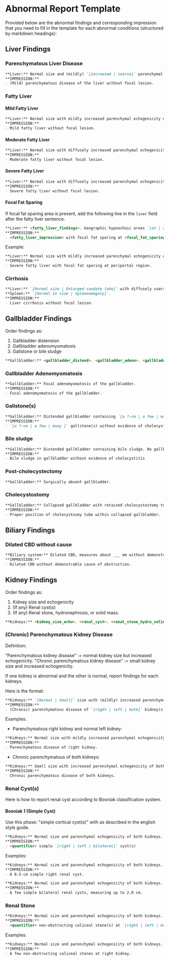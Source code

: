 # Abnormal Report Template

Provided below are the abnormal findings and corresponding impression that you need to fill in the template for each abnormal conditions (structured by markdown headings):


## Liver Findings

### Parenchymatous Liver Disease

```markdown
**Liver:** Normal size and (mildly) `[increased | coarse]` parenchymal echogenicity. No focal lesion.
**IMPRESSION:**
- (Mild) parenchymatous disease of the liver without focal lesion.
```

### Fatty Liver

#### Mild Fatty Liver

```markdown
**Liver:** Normal size with mildly increased parenchymal echogenicity of the liver. No focal lesion.
**IMPRESSION:**
- Mild fatty liver without focal lesion.
```

#### Moderate Fatty Liver

```markdown
**Liver:** Normal size with diffusely increased parenchymal echogenicity of the liver, causing imparied visualization of intrahepatic vasculature. No focal lesion.
**IMPRESSION:**
- Moderate fatty liver without focal lesion.
```

#### Severe Fatty Liver

```markdown
**Liver:** Normal size with diffusely increased parenchymal echogenicity of the liver, causing imparied visualization of intrahepatic vasculature and right hemidiaphragm. No focal lesion.
**IMPRESSION:**
- Severe fatty liver without focal lesion.
```

#### Focal Fat Sparing 

If focal fat sparing area is present, add the following line in the `liver` field after the fatty liver sentence.

```markdown
**Liver:** <fatty_liver_findings>. Geographic hypoechoic areas `[at | adjacent to]` `[periportal region | gallbladder fossa]`, likely a focal fat sparing.
**IMPRESSION:**
- <fatty_liver_impression> with focal fat sparing at <focal_fat_sparing_location>
```

Example:

```markdown
**Liver:** Normal size with mildly increased parenchymal echogenicity of the liver. Geographic hypoechoic areas at periportal region, likely a focal fat sparing. No gross mass.
**IMPRESSION:**
- Severe fatty liver with focal fat sparing at periportal region.
```

### Cirrhosis

```markdown
**Liver:** `[Normal size | Enlarged caudate lobe]` with diffusely coarsen parenchymal echogenicity and surface nodularity. Portal vein enlarged, measuring ___ cm. No focal lesion.
**Spleen:** `[Normal in size | Spleenomegaly]`.
**IMPRESSION:**
- Liver cirrhosis without focal lesion.
```


## Gallbladder Findings

Order findings as:
1. Gallbladder distension
2. Gallbladder adenomyomatosis
3. Gallstone or bile sludge

```markdown
**Gallbladder:** <gallbladder_distend>. <gallbladder_adeno>. <gallbladder_stone_or_sludge>.
```

### Gallbladder Adenomyomatosis

```markdown
**Gallbladder:** Focal adenomyomatosis of the gallbladder.
**IMPRESSION:** 
- Focal adenomyomatosis of the gallbladder. 
```

### Gallstone(s)

```markdown
**Gallbladder:** Distended gallbladder containing `[a ?-cm | a few | many ]` gallstone(s), (measuring up to ___ cm). No gallbladder wall thickening or pericholecystic fluid. No mass
**IMPRESSION:** 
- `[a ?-cm | a few | many ]` gallstone(s) without evidence of cholecystitis 
```

### Bile sludge

```markdown
**Gallbladder:** Distended gallbladder containing bile sludge. No gallbladder wall thickening or pericholecystic fluid. No stone or mass.
**IMPRESSION:**
- Bile sludge in gallbladder without evidence of cholecystitis
```

### Post-cholecystectomy

```markdown
**Gallbladder:** Surgically absent gallbladder.
```

### Cholecystostomy

```markdown
**Gallbladder:** Collapsed gallbladder with retained cholecystostomy tube. No stone.
**IMPRESSION:** 
- Proper position of cholecystosmy tube within collapsed gallbladder.
```

## Biliary Findings

### Dilated CBD without cause

```markdown
**Biliary system:** Dilated CBD, measures about ___ mm without demonstrable cause of obstruction. No intrahepatic ductal dilatation. 
**IMPRESSION:** 
- Dilated CBD without demonstrable cause of obstruction.
```

## Kidney Findings


Order findings as:
1. Kidney size and echogenicity
2. (If any) Renal cyst(s)
3. (If any) Renal stone, hydronephrosis, or solid mass.

```markdown
**Kidneys:** <kidney_size_echo>. <renal_cyst>. <renal_stone_hydro_solid_mass>.
```


### (Chronic) Parenchymatous Kidney Disease

Definition: 

"Parenchymatous kidney disease" := normal kidney size but increased echogenicity. 
"Chronic parenchymatous kidney disease" := small kidney size and increased echogenicity. 

If one kidney is abnormal and the other is normal, report findings for each kidneys. 

Here is the format:

```markdown
**Kidneys:** `[Normal | Small]` size with (mildly) increased parenchymal echogenicity of the `[right | left | both]` kidney(s). No stone, hydronephrosis or solid mass.
**IMPRESSION:**
- (Chronic) parenchymatous disease of `[right | left | both]` kidney(s).
```

Examples:

- Parenchymatous right kidney and normal left kidney:

```markdown
**Kidneys:** Normal size with mildly increased parenchymal echogenicity of the right kidney. Normal size and parenchymal echogenicity of left kidney. No stone, hydronephrosis or solid mass.
**IMPRESSION:**
- Parenchymatous disease of right kidney.
```

- Chronic parenchymatous of both kidneys:

```markdown
**Kidneys:** Small size with increased parenchymal echogenicity of both kidneys. No stone, hydronephrosis or solid mass.
**IMPRESSION:**
- Chronic parenchymatous disease of both kidneys.
```

### Renal Cyst(s)

Here is how to report renal cyst according to Bosniak classification system.

#### Bosniak 1 (Simple Cyst)

Use this phase: "simple cortical cyst(s)" with <quantifier> as described in the english style guide.

```markdown
**Kidneys:** Normal size and parenchymal echogenicity of both kidneys. <quantifier> simple cortical cyst(s) at `[right | left | both]` kidney(s). No stone, hydronephrosis or solid mass.
**IMPRESSION:**
- <quantifier> simple `[right | left | bilateral]` cyst(s)
```

Examples:

```markdown
**Kidneys:** Normal size and parenchymal echogenicity of both kidneys. A 0.5-cm simple cortical cyst at right kidney. No stone, hydronephrosis or solid mass.
**IMPRESSION:**
- A 0.5-cm simple right renal cyst.
```

```markdown
**Kidneys:** Normal size and parenchymal echogenicity of both kidneys. A few simple cortical cysts at both kidneys, measuring up to 2.0 cm. No stone, hydronephrosis or solid mass.
**IMPRESSION:**
- A few simple bilateral renal cysts, measuring up to 2.0 cm.
```

### Renal Stone

```markdown
**Kidneys:** Normal size and parenchymal echogenicity of both kidneys. <quantifier> non-obstructing caliceal stone(s) at `[right | left | both]` kidney(s).  No hydronephrosis or solid mass.
**IMPRESSION:**
- <quantifier> non-obstructing caliceal stone(s) at `[right | left | both]` kidney(s)
```

Examples:

```markdown
**Kidneys:** Normal size and parenchymal echogenicity of both kidneys. A few non-obstructing caliceal stones at right kidney.  No hydronephrosis or solid mass.
**IMPRESSION:**
- A few non-obstructing caliceal stones at right kidney.
```

